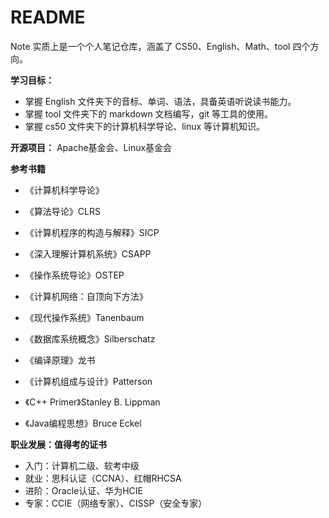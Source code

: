 # README
Note 实质上是一个个人笔记仓库，涵盖了 CS50、English、Math、tool 四个方向。 

**学习目标：**  
* 掌握 English 文件夹下的音标、单词、语法，具备英语听说读书能力。  
* 掌握 tool 文件夹下的 markdown 文档编写，git 等工具的使用。  
* 掌握 cs50 文件夹下的计算机科学导论、linux 等计算机知识。  

**开源项目：** Apache基金会、Linux基金会  

**参考书籍**  

* 《计算机科学导论》
* 《算法导论》CLRS  
* 《计算机程序的构造与解释》SICP  
* 《深入理解计算机系统》CSAPP    

* 《操作系统导论》OSTEP  
* 《计算机网络：自顶向下方法》  
* 《现代操作系统》Tanenbaum  
* 《数据库系统概念》Silberschatz  
* 《编译原理》龙书  
* 《计算机组成与设计》Patterson  
* 《C++ Primer》Stanley B. Lippman  
* 《Java编程思想》Bruce Eckel    

**职业发展：值得考的证书**  

* 入门：计算机二级、软考中级
* 就业：思科认证（CCNA）、红帽RHCSA
* 进阶：Oracle认证、华为HCIE
* 专家：CCIE（网络专家）、CISSP（安全专家）  
